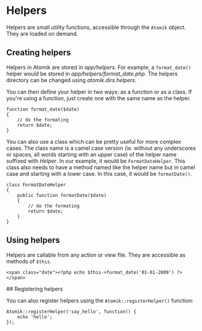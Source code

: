 
# Helpers

Helpers are small utility functions, accessible through the `Atomik` object. They are
loaded on demand.

## Creating helpers

Helpers in Atomik are stored in *app/helpers*. For example, a `format_date()` helper would 
be stored in *app/helpers/format\_date.php*. The helpers directory can be changed using
*atomik.dirs.helpers*.

You can then define your helper in two ways: as a function or as a class. If you're using a function, 
just create one with the same name as the helper.

    function format_date($date)
    {
        // do the formating
        return $date;
    }

You can also use a class which can be pretty useful for more complex cases. The class name is a 
camel case version (ie. without any underscores or spaces, all words starting with an upper case) 
of the helper name suffixed with *Helper*. In our example, it would be 
`FormatDateHelper`. This class also needs to have a method named like the 
helper name but in camel case and starting with a lower case. In this case, it would be 
`formatDate()`.

    class FormatDateHelper
    {
        public function formatDate($date)
        {
            // do the formating
            return $date;
        }
    }

## Using helpers

Helpers are callable from any action or view file.
They are accessible as methods of `$this`.

    <span class="date"><?php echo $this->format_date('01-01-2009') ?></span>

## Registering helpers

You can also register helpers using the `Atomik::registerHelper()` function:

    Atomik::registerHelper('say_hello', function() {
        echo 'hello';
    });
